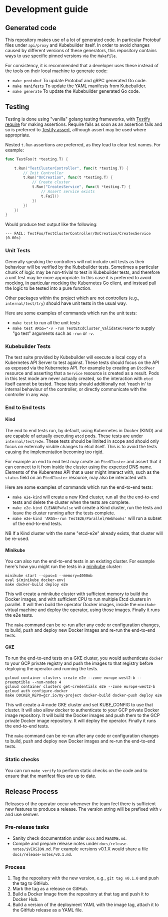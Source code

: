 # Development guide

## Generated code

This repository makes use of a lot of generated code. In particular Protobuf files under `api/proxy` and Kubebuilder
itself. In order to avoid changes caused by different versions of these generators, this repository contains ways to
use specific pinned versions via the `Makefile`.

For consistency, it is recommended that a developer uses these instead of the tools on their local machine to generate
code:

- `make protobuf` To update Protobuf and gRPC generated Go code.
- `make manifests` To update the YAML manifests from Kubebuilder.
- `make generate` To update the Kubebuilder generated Go code.

## Testing

Testing is done using "vanilla" golang testing frameworks, with
[Testify require](https://godoc.org/github.com/stretchr/testify/require) for making assertions. Require fails as soon as
an assertion fails and so is preferred to [Testify assert](https://godoc.org/github.com/stretchr/testify/assert),
although assert may be used where appropriate.

Nested `t.Run` assertions are preferred, as they lead to clear test names. For example:

```go
func TestFoo(t *testing.T) {

    t.Run("TestClusterController", func(t *testing.T) {
        // Init Controller
        t.Run("OnCreation", func(t *testing.T) {
            // Create cluster
            t.Run("CreatesService", func(t *testing.T) {
                // Assert service exists
                t.Fail()
            })
        })
    })
}
```

Would produce test output like the following:

```
--- FAIL: TestFoo/TestClusterController/OnCreation/CreatesService (0.00s)
```

### Unit Tests

Generally speaking the controllers will not include unit tests as their behaviour will be verified by the Kubebuilder
tests. Sometimes a particular chunk of logic may be non-trivial to test in Kubebuilder tests, and therefore a unit test
may be more appropriate. In this case it is preferred to avoid mocking, in particular mocking the Kubernetes Go client,
and instead pull the logic to be tested into a pure function.

Other packages within the project which are not controllers (e.g., `internal/test/try`) should have unit tests in the
usual way.

Here are some examples of commands which run the unit tests:
 * `make test` to run all the unit tests
 * `make test ARGS="-v -run TestEtcdCluster_ValidateCreate"`to supply "go test" arguments such as `-run` or `-v`.

### Kubebuilder Tests

The test suite provided by Kubebuilder will execute a local copy of a Kubernetes API Server to test against. These tests
should focus on the API as exposed via the Kubernetes API. For example by creating an `EtcdPeer` resource and asserting
that a `Service` resource is created as a result. Pods in this test mode are never actually created, so the interaction
with `etcd` itself cannot be tested. These tests should additionally not 'reach in' to internal behaviour of the
controller, or directly communicate with the controller in any way.

### End to End tests

#### Kind

The end to end tests run, by default, using Kubernetes in Docker (KIND) and are capable of actually executing `etcd`
pods. These tests are under `internal/test/e2e`. These tests should be limited in scope and should only focus on
externally visible changes to etcd itself. This is to avoid the tests causing the implementation becoming too rigid.

For example an end to end test may create an `EtcdCluster` and assert that it can connect to it from inside the cluster
using the expected DNS name. Elements of the Kuberentes API that a user might interact with, such as the `status` field
on an `EtcdCluster` resource, may also be interacted with.

Here are some examples of commands which run the end-to-end tests:
 * `make e2e-kind` will create a new Kind cluster, run all the the end-to-end tests and delete the cluster when the tests are complete.
 * `make e2e-kind CLEANUP=false` will create a Kind cluster, run the tests and leave the cluster running after the tests complete.
 * `make e2e-kind 'ARGS=-run TestE2E/Parallel/Webhooks'` will run a subset of the end-to-end tests.

NB If a Kind cluster with the name "etcd-e2e" already exists, that cluster will be re-used.

#### Minikube

You can also run the end-to-end tests in an existing cluster.
For example here's how you might run the tests in a [minikube](https://minikube.sigs.k8s.io/) cluster:

```
minikube start --cpus=4 --memory=4000mb
eval $(minikube docker-env)
make docker-build deploy e2e
```

This will create a minikube cluster with sufficient memory to build the Docker images,
and with sufficient CPU to run multiple Etcd clusters in parallel.
It will then build the operator Docker images, inside the `minikube` virtual machine
and deploy the operator, using those images.
Finally it runs the e2e tests.

The `make` command can be re-run after any code or configuration changes,
to build, push and deploy new Docker images and re-run the end-to-end tests.

#### GKE

To run the end-to-end tests on a GKE cluster, you would authenticate `docker` to your GCP private registry
and push the images to that registry before deploying the operator and running the tests.

```
gcloud container clusters create e2e --zone europe-west2-b --preemptible --num-nodes 4
gcloud container clusters get-credentials e2e --zone europe-west2-b
gcloud auth configure-docker
make DOCKER_REPO=gcr.io/my-project docker-build docker-push deploy e2e
```

This will create a 4-node GKE cluster and set KUBE_CONFIG to use that cluster.
It will also allow docker to authenticate to your GCP private Docker image repository.
It will build the Docker images and push them to the GCP private Docker image repository.
It will deploy the operator.
Finally it runs the end-to-end tests.

The `make` command can be re-run after any code or configuration changes
to build, push and deploy new Docker images and re-run the end-to-end tests.

### Static checks

You can run ``make verify`` to perform static checks on the code and to ensure that the manifest files are up to date.

## Release Process

Releases of the operator occur whenever the team feel there is sufficient new features to produce a release. The version
string will be prefixed with `v` and use semver.

### Pre-release tasks

* Sanity check documentation under `docs` and `README.md`.
* Compile and prepare release notes under `docs/release-notes/$VERSION.md`. For example versions v0.1.X would share a
file `docs/release-notes/v0.1.md`.

### Process

1. Tag the repository with the new version, e.g., `git tag v0.1.0` and push the tag to GitHub.
2. Mark the tag as a release on GitHub.
3. Build a Docker Image from the repository at that tag and push it to Docker Hub.
4. Build a version of the deployment YAML with the image tag, attach it to the GitHub release as a YAML file.
